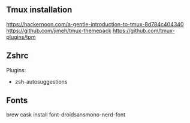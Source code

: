 ## Tmux installation

https://hackernoon.com/a-gentle-introduction-to-tmux-8d784c404340
https://github.com/jimeh/tmux-themepack
https://github.com/tmux-plugins/tpm

## Zshrc
Plugins:
 - zsh-autosuggestions

## Fonts
brew cask install font-droidsansmono-nerd-font
